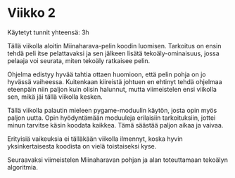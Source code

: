 # Viikko 2

Käytetyt tunnit yhteensä: 3h

Tällä viikolla aloitin Miinaharava-pelin koodin luomisen. Tarkoitus on ensin tehdä peli itse pelattavaksi ja sen jälkeen lisätä tekoäly-ominaisuus, jossa pelaaja voi seurata, miten tekoäly ratkaisee pelin.

Ohjelma edistyy hyvää tahtia ottaen huomioon, että pelin pohja on jo hyvässä vaiheessa. Kuitenkaan kiireistä johtuen en ehtinyt tehdä ohjelmaa eteenpäin niin paljon kuin olisin halunnut, mutta viimeistelen ensi viikolla sen, mikä jäi tällä viikolla kesken.

Tällä viikolla palautin mieleen pygame-moduulin käytön, josta opin myös paljon uutta. Opin hyödyntämään moduuleja erilaisiin tarkoituksiin, jottei minun tarvitse käsin koodata kaikkea. Tämä säästää paljon aikaa ja vaivaa.

Erityisiä vaikeuksia ei tälläkään viikolla ilmennyt, koska hyvin yksinkertaisesta koodista on vielä toistaiseksi kyse.

Seuraavaksi viimeistelen Miinaharavan pohjan ja alan toteuttamaan tekoälyn algoritmia.